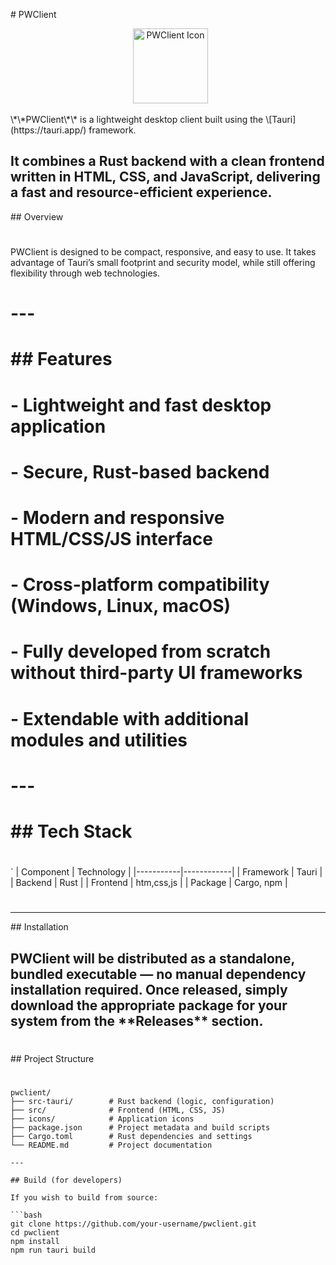 \# PWClient
 <p align="center">
   <img src="icons/app-icon.png" alt="PWClient Icon" width="120">

 </p>
\*\*PWClient\*\* is a lightweight desktop client built using the \[Tauri](https://tauri.app/) framework.

It combines a Rust backend with a clean frontend written in HTML, CSS, and JavaScript, delivering a fast and resource-efficient experience.
---
\## Overview

# 

PWClient is designed to be compact, responsive, and easy to use.
It takes advantage of Tauri’s small footprint and security model, while still offering flexibility through web technologies.

# 

# ---

# 

# \## Features

# 

# \- Lightweight and fast desktop application

# \- Secure, Rust-based backend

# \- Modern and responsive HTML/CSS/JS interface

# \- Cross-platform compatibility (Windows, Linux, macOS)

# \- Fully developed from scratch without third-party UI frameworks

# \- Extendable with additional modules and utilities

# 

# ---

# 

# \## Tech Stack

# 
`
| Component | Technology |
|-----------|------------|
| Framework |   Tauri    |
|  Backend  |    Rust    |
|  Frontend | htm,css,js |
| Package   | Cargo, npm |
#
---
\## Installation

PWClient will be distributed as a standalone, bundled executable — no manual dependency installation required.
Once released, simply download the appropriate package for your system from the \*\*Releases\*\* section.
---
#
\## Project Structure
#
```text
pwclient/
├── src-tauri/        # Rust backend (logic, configuration)
├── src/              # Frontend (HTML, CSS, JS)
├── icons/            # Application icons
├── package.json      # Project metadata and build scripts
├── Cargo.toml        # Rust dependencies and settings
└── README.md         # Project documentation

---

## Build (for developers)

If you wish to build from source:

```bash
git clone https://github.com/your-username/pwclient.git
cd pwclient
npm install
npm run tauri build




